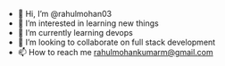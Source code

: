 - 👋 Hi, I’m @rahulmohan03
- 👀 I’m interested in learning new things
- 🌱 I’m currently learning devops
- 💞️ I’m looking to collaborate on full stack development
- 📫 How to reach me rahulmohankumarm@gmail.com


